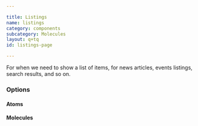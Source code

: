 ```yaml
---

title: Listings
name: listings
category: components
subcategory: Molecules
layout: q+tq
id: listings-page

---
```


<div class="lead"><p>For when we need to show a list of items, for news articles, events listings, search results, and so on.</p></div>


<script>
component("listings", {
    type: "news",
    icon: "newspaper-o",
    title: "An example news listing",
    description: "a description of some sort which gives the reader an idea of what the listing is about.",
    link: "#"
 });
</script>


### Options


#### Atoms


#### Molecules

